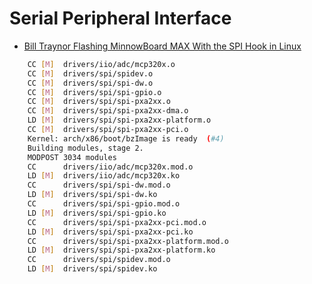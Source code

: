 Serial Peripheral Interface
==

- [Bill Traynor Flashing MinnowBoard MAX With the SPI Hook in Linux](http://billtraynor.com/post/2015/11/12/flashing-minnowboard-max-with-the-spi-hook-in-linux/)

```sh
    CC [M]  drivers/iio/adc/mcp320x.o
    CC [M]  drivers/spi/spidev.o
    CC [M]  drivers/spi/spi-dw.o
    CC [M]  drivers/spi/spi-gpio.o
    CC [M]  drivers/spi/spi-pxa2xx.o
    CC [M]  drivers/spi/spi-pxa2xx-dma.o
    LD [M]  drivers/spi/spi-pxa2xx-platform.o
    CC [M]  drivers/spi/spi-pxa2xx-pci.o
    Kernel: arch/x86/boot/bzImage is ready  (#4)
    Building modules, stage 2.
    MODPOST 3034 modules
    CC      drivers/iio/adc/mcp320x.mod.o
    LD [M]  drivers/iio/adc/mcp320x.ko
    CC      drivers/spi/spi-dw.mod.o
    LD [M]  drivers/spi/spi-dw.ko
    CC      drivers/spi/spi-gpio.mod.o
    LD [M]  drivers/spi/spi-gpio.ko
    CC      drivers/spi/spi-pxa2xx-pci.mod.o
    LD [M]  drivers/spi/spi-pxa2xx-pci.ko
    CC      drivers/spi/spi-pxa2xx-platform.mod.o
    LD [M]  drivers/spi/spi-pxa2xx-platform.ko
    CC      drivers/spi/spidev.mod.o
    LD [M]  drivers/spi/spidev.ko
```
